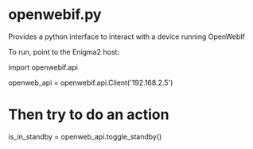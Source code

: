 # openwebif.py
Provides a python interface to interact with a device running OpenWebIf

To run, point to the Enigma2 host:

import openwebif.api

openweb_api = openwebif.api.Client('192.168.2.5')

# Then try to do an action
is_in_standby = openweb_api.toggle_standby()

